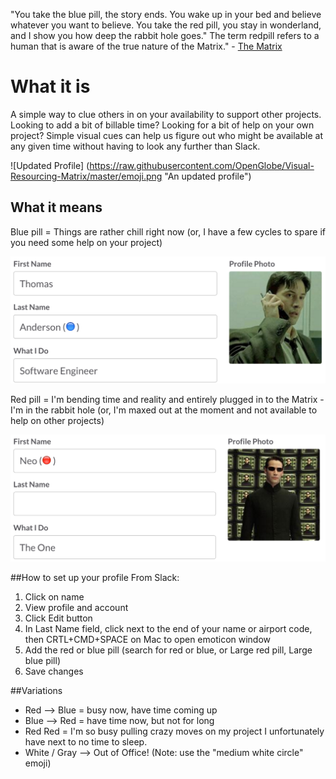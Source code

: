 "You take the blue pill, the story ends. You wake up in your bed and believe whatever you want to believe. You take the red pill, you stay in wonderland, and I show you how deep the rabbit hole goes." The term redpill refers to a human that is aware of the true nature of the Matrix." - [The Matrix](http://matrix.wikia.com/wiki/Redpill)

# What it is
A simple way to clue others in on your availability to support other projects.  Looking to add a bit of billable time?  Looking for a bit of help on your own project?  Simple visual cues can help us figure out who might be available at any given time without having to look any further than Slack.

![Updated Profile] (https://raw.githubusercontent.com/OpenGlobe/Visual-Resourcing-Matrix/master/emoji.png "An updated profile")

## What it means
Blue pill = Things are rather chill right now (or, I have a few cycles to spare if you need some help on your project)

![The Blue Pill](https://raw.githubusercontent.com/OpenGlobe/Visual-Resourcing-Matrix/master/thomas_slack.png "The Red Pill")

Red pill = I'm bending time and reality and entirely plugged in to the Matrix - I'm in the rabbit hole (or, I'm maxed out at the moment and not available to help on other projects)

![The Red Pill](https://raw.githubusercontent.com/OpenGlobe/Visual-Resourcing-Matrix/master/neo_slack.png "The Red Pill")

##How to set up your profile
From Slack:

1. Click on name
2. View profile and account
3. Click Edit button
4. In Last Name field, click next to the end of your name or airport code, then CRTL+CMD+SPACE on Mac to open emoticon window
5. Add the red or blue pill (search for red or blue, or Large red pill, Large blue pill)
6. Save changes

##Variations

- Red --> Blue = busy now, have time coming up
- Blue --> Red = have time now, but not for long
- Red Red = I'm so busy pulling crazy moves on my project I unfortunately have next to no time to sleep.  
- White / Gray --> Out of Office!  (Note: use the "medium white circle" emoji)
